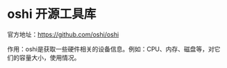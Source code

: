 # oshi 开源工具库

官方地址：https://github.com/oshi/oshi

作用：oshi是获取一些硬件相关的设备信息。例如：CPU、内存、磁盘等，对它们的容量大小，使用情况。

